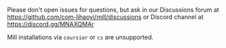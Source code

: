 Please don't open issues for questions, but ask in our Discussions forum at https://github.com/com-lihaoyi/mill/discussions or Discord channel at https://discord.gg/MNAXQMAr

Mill installations via `coursier` or `cs` are unsupported.


